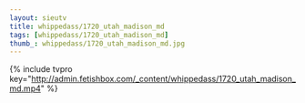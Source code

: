 ```yaml
--- 
layout: sieutv
title: whippedass/1720_utah_madison_md
tags: [whippedass/1720_utah_madison_md]
thumb_: whippedass/1720_utah_madison_md.jpg
---
```

{% include tvpro key="http://admin.fetishbox.com/_content/whippedass/1720_utah_madison_md.mp4" %} 

